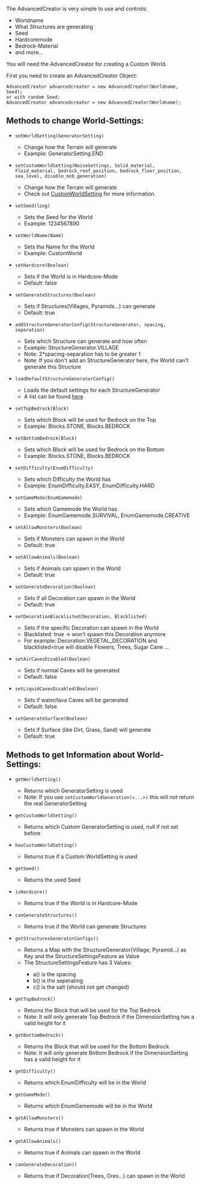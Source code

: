 The AdvancedCreator is very simple to use and controls:
  - Worldname
  - What Structures are generating
  - Seed
  - Hardcoremode
  - Bedrock-Material
  - and more...
  
You will need the AdvancedCreator for creating a Custom World.

First you need to create an AdvancedCreator Object: <br>
``` 
AdvancedCreator advancedcreator = new AdvancedCreator(Worldname, Seed);
or with random Seed:
AdvancedCreator advancedcreator = new AdvancedCreator(Worldname);

```


## Methods to change World-Settings:
  * ```setWorldSetting(GeneratorSetting) ``` <br>
    - Change how the Terrain will generate <br>
    - Example: GeneratorSetting.END <br>

  * ```setCustomWorldSetting(NoiseSettings, Solid_material, Fluid_material, bedrock_roof_position, bedrock_floor_position, sea_level, disable_mob_generation) ``` <br>
    - Change how the Terrain will generate <br>
    - Check out [CustomWorldSetting] for more information. <br>

  * ```setSeed(long) ``` <br>
    - Sets the Seed for the World <br>
    - Example: 1234567890 <br>

  * ```setWorldName(Name) ``` <br>
    - Sets the Name for the World <br>
    - Example: CustomWorld <br>

  * ```setHardcore(Boolean) ``` <br>
    - Sets if the World is in Hardcore-Mode <br>
    - Default: false <br>

  * ```setGenerateStructures(Boolean) ``` <br>
    - Sets if Structures(Villages, Pyramids...) can generate <br>
    - Default: true <br>

  * ```addStructureGeneratorConfig(StructureGenerator, spacing, seperation) ``` <br>
    - Sets which Structure can generate and how often <br>
    - Example: StructureGenerator.VILLAGE <br>
    - Note: 2*spacing-separation has to be greater 1 <br>
    - Note: If you don't add an StructureGenerator here, the World can't generate this Structure <br>

  * ```loadDefaultStructureGeneratorConfig() ``` <br>
    - Loads the default settings for each StructureGenerator <br>
    - A list can be found [here]

  * ```setTopBedrock(Block) ``` <br>
    - Sets which Block will be used for Bedrock on the Top <br>
    - Example: Blocks.STONE, Blocks.BEDROCK <br>

  * ```setBottomBedrock(Block) ``` <br>
    - Sets which Block will be used for Bedrock on the Bottom <br>
    - Example: Blocks.STONE, Blocks.BEDROCK <br>

  * ```setDifficulty(EnumDifficulty) ``` <br>
    - Sets which Difficulty the World has <br>
    - Example: EnumDifficulty.EASY, EnumDifficulty.HARD  <br>

  * ```setGameMode(EnumGamemode) ``` <br>
    - Sets which Gamemode the World has <br>
    - Example: EnumGamemode.SURVIVAL, EnumGamemode.CREATIVE  <br>

  * ```setAllowMonsters(Boolean) ``` <br>
    - Sets if Monsters can spawn in the World <br>
    - Default: true  <br>

  * ```setAllowAnimals(Boolean) ``` <br>
    - Sets if Animals can spawn in the World <br>
    - Default: true  <br>

  * ```setGenerateDecoration(Boolean) ``` <br>
    - Sets if all Decoration can spawn in the World <br>
    - Default: true  <br>

  * ```setDecorationBlacklisted(Decoration, Blacklisted) ``` <br>
    - Sets if the specific Decoration can spawn in the World <br>
    - Blacklisted: true -> won't spawn this Decoration anymore  <br>
    - For example: Decoration.VEGETAL_DECORATION and blacklisted=true will disable Flowers, Trees, Sugar Cane ...

  * ```setAirCavesDisabled(Boolean) ``` <br>
    - Sets if normal Caves will be generated <br>
    - Default: false  <br>

  * ```setLiquidCavesDisabled(Boolean) ``` <br>
    - Sets if water/lava Caves will be generated <br>
    - Default: false  <br>

  * ```setGenerateSurface(Boolean) ``` <br>
    - Sets if Surface (like Dirt, Grass, Sand) will generate<br>
    - Default: true  <br>
    
    
    
    
    
## Methods to get Information about World-Settings:
  * ```getWorldSetting() ``` <br>
    - Returns which GeneratorSetting is used <br>
    - Note: If you use ```setCustomWorldGeneration(<...>)``` this will not return the real GeneratorSetting <br>

  * ```getCustomWorldSetting() ``` <br>
    - Returns which Custom GeneratorSetting is used, null if not set before <br>

  * ```hasCustomWorldSetting() ``` <br>
    - Returns true if a Custom WorldSetting is used <br>

  * ```getSeed() ``` <br>
    - Returns the used Seed <br>

  * ```isHardcore() ``` <br>
    - Returns true if the World is in Hardcore-Mode <br>

  * ```canGenerateStructures() ``` <br>
    - Returns true if the World can generate Structures <br>
   
  * ```getStructuresGeneratorConfigs() ``` <br>
    - Returns a Map with the StructureGenerator(Village, Pyramid...) as Key and the StructureSettingsFeature as Value <br>
    - The StructureSettingsFeature has 3 Values: <be>
      - a() is the spacing
      - b() is the seperating
      - c() is the salt (should not get changed)
      
  * ```getTopBedrock() ``` <br>
    - Returns the Block that will be used for the Top Bedrock <br>
    - Note: It will only generate Top Bedrock if the DimensionSetting has a valid height for it<br>

  * ```getBottomBedrock() ``` <br>
    - Returns the Block that will be used for the Bottom Bedrock <br>
    - Note: It will only generate Bottom Bedrock if the DimensionSetting has a valid height for it<br>

  * ```getDifficulty() ``` <br>
    - Returns which EnumDifficulty will be in the World <br>

  * ```getGameMode() ``` <br>
    - Returns which EnumGamemode will be in the World <br>

  * ```getAllowMonsters() ``` <br>
    - Returns true if Monsters can spawn in the World <br>

  * ```getAllowAnimals() ``` <br>
    - Returns true if Animals can spawn in the World <br>

  * ```canGenerateDecoration() ``` <br>
    - Returns true if Decoration(Trees, Ores...) can spawn in the World <br>
      
      
[Here]: https://minecraft.gamepedia.com/Custom#Structure_defaults
[CustomWorldSetting]: https://github.com/FreeSoccerHDX/AdvancedWorldCreatorAPI/blob/main/Methods/CustomWorldGeneration.md
